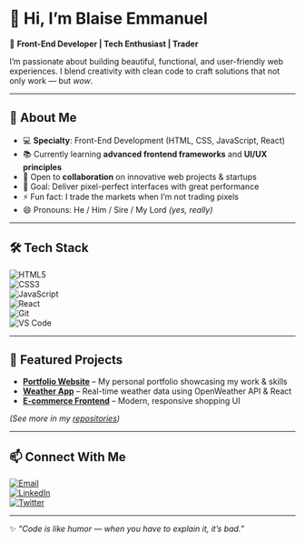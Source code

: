 # 👋 Hi, I’m Blaise Emmanuel

🚀 **Front-End Developer | Tech Enthusiast | Trader**  

I’m passionate about building beautiful, functional, and user-friendly web experiences. I blend creativity with clean code to craft solutions that not only work — but *wow*.

---

## 🌟 About Me  
- 💻 **Specialty**: Front-End Development (HTML, CSS, JavaScript, React)  
- 📚 Currently learning **advanced frontend frameworks** and **UI/UX principles**  
- 🤝 Open to **collaboration** on innovative web projects & startups  
- 🎯 Goal: Deliver pixel-perfect interfaces with great performance  
- ⚡ Fun fact: I trade the markets when I’m not trading pixels  
- 😄 Pronouns: He / Him / Sire / My Lord *(yes, really)*  

---

## 🛠️ Tech Stack  
![HTML5](https://img.shields.io/badge/HTML5-E34F26?style=for-the-badge&logo=html5&logoColor=white)  
![CSS3](https://img.shields.io/badge/CSS3-1572B6?style=for-the-badge&logo=css3&logoColor=white)  
![JavaScript](https://img.shields.io/badge/JavaScript-F7DF1E?style=for-the-badge&logo=javascript&logoColor=black)  
![React](https://img.shields.io/badge/React-20232A?style=for-the-badge&logo=react&logoColor=61DAFB)  
![Git](https://img.shields.io/badge/Git-F05032?style=for-the-badge&logo=git&logoColor=white)  
![VS Code](https://img.shields.io/badge/VS%20Code-007ACC?style=for-the-badge&logo=visual-studio-code&logoColor=white)  

---

## 📂 Featured Projects  
- **[Portfolio Website](#)** – My personal portfolio showcasing my work & skills  
- **[Weather App](#)** – Real-time weather data using OpenWeather API & React  
- **[E-commerce Frontend](#)** – Modern, responsive shopping UI  

*(See more in my [repositories](https://github.com/VanBlaise?tab=repositories))*  

---

## 📫 Connect With Me  
[![Email](https://img.shields.io/badge/Email-vandu.emmanuel%40gmail.com-D14836?style=for-the-badge&logo=gmail&logoColor=white)](mailto:vandu.emmanuel@gmail.com)  
[![LinkedIn](https://img.shields.io/badge/LinkedIn-Blaise%20Emmanuel-0A66C2?style=for-the-badge&logo=linkedin&logoColor=white)](#)  
[![Twitter](https://img.shields.io/badge/Twitter-%40VanBlaise-1DA1F2?style=for-the-badge&logo=twitter&logoColor=white)](#)  

---

✨ *“Code is like humor — when you have to explain it, it’s bad.”*  
